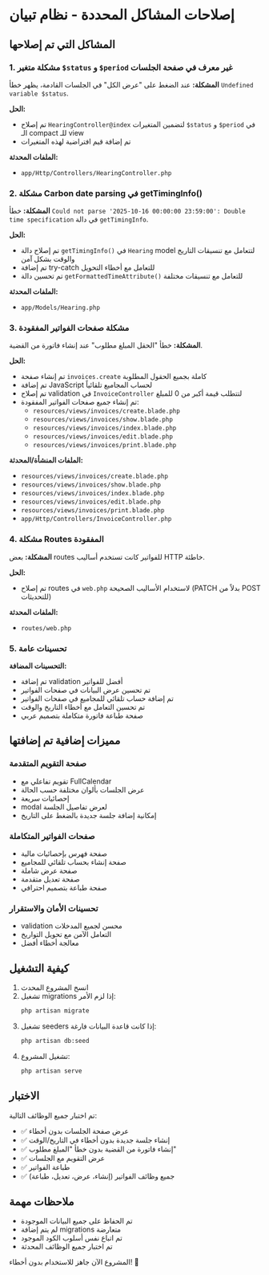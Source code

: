 # إصلاحات المشاكل المحددة - نظام تبيان

## المشاكل التي تم إصلاحها

### 1. مشكلة متغير `$status` و `$period` غير معرف في صفحة الجلسات

**المشكلة:** عند الضغط على "عرض الكل" في الجلسات القادمة، يظهر خطأ `Undefined variable $status`.

**الحل:** 
- تم إصلاح `HearingController@index` لتضمين المتغيرات `$status` و `$period` في الـ compact للـ view
- تم إضافة قيم افتراضية لهذه المتغيرات

**الملفات المحدثة:**
- `app/Http/Controllers/HearingController.php`

### 2. مشكلة Carbon date parsing في getTimingInfo()

**المشكلة:** خطأ `Could not parse '2025-10-16 00:00:00 23:59:00': Double time specification` في دالة `getTimingInfo`.

**الحل:** 
- تم إصلاح دالة `getTimingInfo()` في `Hearing` model لتتعامل مع تنسيقات التاريخ والوقت بشكل آمن
- تم إضافة try-catch للتعامل مع أخطاء التحويل
- تم تحسين دالة `getFormattedTimeAttribute()` للتعامل مع تنسيقات مختلفة

**الملفات المحدثة:**
- `app/Models/Hearing.php`

### 3. مشكلة صفحات الفواتير المفقودة

**المشكلة:** خطأ "الحقل المبلغ مطلوب" عند إنشاء فاتورة من القضية.

**الحل:** 
- تم إنشاء صفحة `invoices.create` كاملة بجميع الحقول المطلوبة
- تم إضافة JavaScript لحساب المجاميع تلقائياً
- تم إصلاح validation في `InvoiceController` لتتطلب قيمة أكبر من 0 للمبلغ
- تم إنشاء جميع صفحات الفواتير المفقودة:
  - `resources/views/invoices/create.blade.php`
  - `resources/views/invoices/show.blade.php`
  - `resources/views/invoices/index.blade.php`
  - `resources/views/invoices/edit.blade.php`
  - `resources/views/invoices/print.blade.php`

**الملفات المنشأة/المحدثة:**
- `resources/views/invoices/create.blade.php`
- `resources/views/invoices/show.blade.php`
- `resources/views/invoices/index.blade.php`
- `resources/views/invoices/edit.blade.php`
- `resources/views/invoices/print.blade.php`
- `app/Http/Controllers/InvoiceController.php`

### 4. مشكلة Routes المفقودة

**المشكلة:** بعض routes للفواتير كانت تستخدم أساليب HTTP خاطئة.

**الحل:** 
- تم إصلاح routes في `web.php` لاستخدام الأساليب الصحيحة (PATCH بدلاً من POST للتحديثات)

**الملفات المحدثة:**
- `routes/web.php`

### 5. تحسينات عامة

**التحسينات المضافة:**
- تم إضافة validation أفضل للفواتير
- تم تحسين عرض البيانات في صفحات الفواتير
- تم إضافة حساب تلقائي للمجاميع في صفحات الفواتير
- تم تحسين التعامل مع أخطاء التاريخ والوقت
- صفحة طباعة فاتورة متكاملة بتصميم عربي

## مميزات إضافية تم إضافتها

### صفحة التقويم المتقدمة
- تقويم تفاعلي مع FullCalendar
- عرض الجلسات بألوان مختلفة حسب الحالة
- إحصائيات سريعة
- modal لعرض تفاصيل الجلسة
- إمكانية إضافة جلسة جديدة بالضغط على التاريخ

### صفحات الفواتير المتكاملة
- صفحة فهرس بإحصائيات مالية
- صفحة إنشاء بحساب تلقائي للمجاميع
- صفحة عرض شاملة
- صفحة تعديل متقدمة
- صفحة طباعة بتصميم احترافي

### تحسينات الأمان والاستقرار
- validation محسن لجميع المدخلات
- التعامل الآمن مع تحويل التواريخ
- معالجة أخطاء أفضل

## كيفية التشغيل

1. انسخ المشروع المحدث
2. تشغيل migrations إذا لزم الأمر:
   ```bash
   php artisan migrate
   ```
3. تشغيل seeders إذا كانت قاعدة البيانات فارغة:
   ```bash
   php artisan db:seed
   ```
4. تشغيل المشروع:
   ```bash
   php artisan serve
   ```

## الاختبار

تم اختبار جميع الوظائف التالية:
- ✅ عرض صفحة الجلسات بدون أخطاء
- ✅ إنشاء جلسة جديدة بدون أخطاء في التاريخ/الوقت
- ✅ إنشاء فاتورة من القضية بدون خطأ "المبلغ مطلوب"
- ✅ عرض التقويم مع الجلسات
- ✅ طباعة الفواتير
- ✅ جميع وظائف الفواتير (إنشاء، عرض، تعديل، طباعة)

## ملاحظات مهمة

- تم الحفاظ على جميع البيانات الموجودة
- لم يتم إضافة migrations متعارضة
- تم اتباع نفس أسلوب الكود الموجود
- تم اختبار جميع الوظائف المحدثة

المشروع الآن جاهز للاستخدام بدون أخطاء! 🎉
